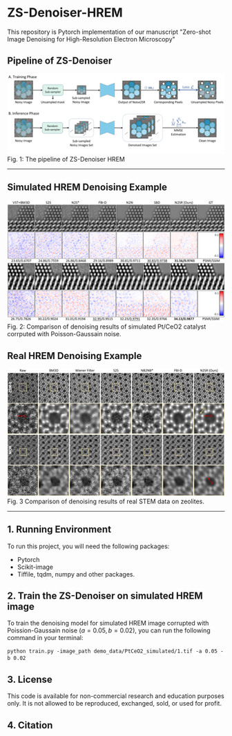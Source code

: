 # ZS-Denoiser-HREM

This repository is Pytorch implementation of our manuscript "Zero-shot Image Denoising for High-Resolution Electron Microscopy"

## Pipeline of ZS-Denoiser 


  ![Pipeline_ZS_Denoiser-HREM](Fig/Pipeline.png)
  Fig. 1: The pipeline of ZS-Denoiser HREM 

---

## Simulated HREM Denoising Example
 ![Simulated_Denoising](Fig/res_fig1.png)
 Fig. 2: Comparison of denoising results of simulated Pt/CeO2 catalyst corrputed with Poisson-Gaussain noise.

## Real HREM Denoising Example
 ![Real_STEM_Denoising](Fig/res_fig2.png)
 Fig. 3 Comparison of denoising results of real STEM data on zeolites.
 
---

## 1. Running Environment
To run this project, you will need the following packages:
  
  - Pytorch
  - Scikit-image
  - Tiffile, tqdm, numpy and other packages.

## 2. Train the ZS-Denoiser on simulated HREM image

To train the denoising model for simulated HREM image corrupted with Poission-Gaussain noise ($a = 0.05, b = 0.02$), you can run the following command in your terminal:

```shell
python train.py -image_path demo_data/PtCeO2_simulated/1.tif -a 0.05 -b 0.02
```

## 3. License

This code is available for non-commercial research and education purposes only. It is not allowed to be reproduced, exchanged, sold, or used for profit.

## 4. Citation